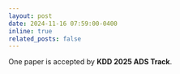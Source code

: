 ```yaml
---
layout: post
date: 2024-11-16 07:59:00-0400
inline: true
related_posts: false
---
```


One paper is accepted by **KDD 2025 ADS Track**.